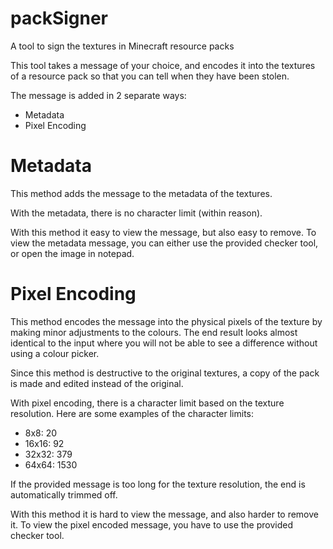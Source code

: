 # packSigner
A tool to sign the textures in Minecraft resource packs

This tool takes a message of your choice, and encodes it into the textures of a resource pack so that you can tell when they have been stolen.

The message is added in 2 separate ways:
- Metadata
- Pixel Encoding

# Metadata
This method adds the message to the metadata of the textures. 

With the metadata, there is no character limit (within reason).

With this method it easy to view the message, but also easy to remove. To view the metadata message, you can either use the provided checker tool, or open the image in notepad.

# Pixel Encoding
This method encodes the message into the physical pixels of the texture by making minor adjustments to the colours. The end result looks almost identical to the input where you will not be able to see a difference without using a colour picker.

Since this method is destructive to the original textures, a copy of the pack is made and edited instead of the original.

With pixel encoding, there is a character limit based on the texture resolution. Here are some examples of the character limits:

- 8x8: 20
- 16x16: 92
- 32x32: 379
- 64x64: 1530

If the provided message is too long for the texture resolution, the end is automatically trimmed off.

With this method it is hard to view the message, and also harder to remove it. To view the pixel encoded message, you have to use the provided checker tool.
